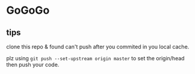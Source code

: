 # GoGoGo

## tips

clone this repo & found can't push after you commited in you local cache.

plz using `git push --set-upstream origin master` to set the origin/head then push your code.
